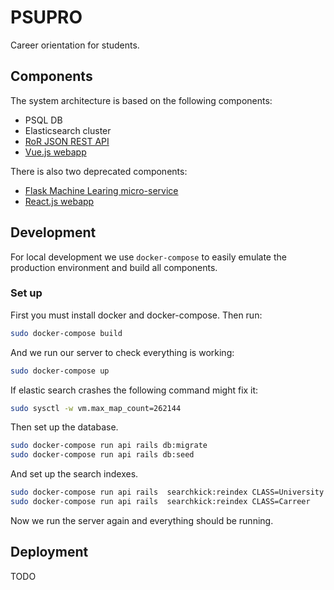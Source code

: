 # PSUPRO
Career orientation for students.

## Components

The system architecture is based on the following components:

* PSQL DB
* Elasticsearch cluster
* [RoR JSON REST API](./api/README.md)
* [Vue.js webapp](./front-vue/README.md)

There is also two deprecated components:

* [Flask Machine Learing micro-service](./scores-ms/README.md)
* [React.js webapp](./front/README.md)

## Development

For local development we use `docker-compose` to easily emulate the production environment and build all components.

### Set up

First you must install docker and docker-compose. Then run:

```bash
sudo docker-compose build
```

And we run our server to check everything is working:

```bash
sudo docker-compose up
```

If elastic search crashes the following command might fix it:

```bash
sudo sysctl -w vm.max_map_count=262144
```

Then set up the database.

```bash
sudo docker-compose run api rails db:migrate
sudo docker-compose run api rails db:seed
```

And set up the search indexes.

```bash
sudo docker-compose run api rails  searchkick:reindex CLASS=University
sudo docker-compose run api rails  searchkick:reindex CLASS=Carreer
```

Now we run the server again and everything should be running.

## Deployment
TODO